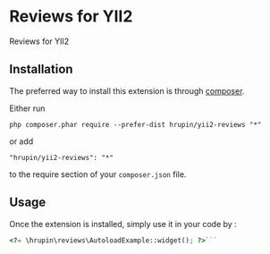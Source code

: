Reviews for YII2
================
Reviews for YII2

Installation
------------

The preferred way to install this extension is through [composer](http://getcomposer.org/download/).

Either run

```
php composer.phar require --prefer-dist hrupin/yii2-reviews "*"
```

or add

```
"hrupin/yii2-reviews": "*"
```

to the require section of your `composer.json` file.


Usage
-----

Once the extension is installed, simply use it in your code by  :

```php
<?= \hrupin\reviews\AutoloadExample::widget(); ?>```